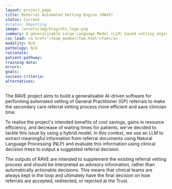 ```yaml
---
layout: project_page
title: Referral Automated Vetting Engine (RAVE)
status: Current
#status: Reporting
image: /assets/img/blog/nhs_logo.png
summary: A generalisable Large Language Model (LLM) based vetting engine for analysis and management of patient referrals
csc-lead: <a href="/team_member/Tom.html">Tom</a>
modality: N/A
pathology: N/A
rationale:
patient-pathway: 
training-data: 
errors: 
goals: 
success-criteria: 
alternatives: 
---
```


The RAVE project aims to build a generalisable AI-driven software for performing automated vetting of General Practitioner (GP) referrals to make the secondary care referral vetting process more efficient and save clinician time.

To realise the project's intended benefits of cost savings, gains in resource efficiency, and decrease of waiting times for patients, we've decided to tackle this issue by using a hybrid model. In this context, we use an LLM to extract meaningful information from referral documents using Natural Language Processing (NLP) and evaluate this information using clinical decision trees to output a suggested referral decision.

The outputs of RAVE are intended to supplement the existing referral vetting process and should be interpreted as advisory information, rather than automatically actionable decisions. This means that clinical teams are always kept in the loop and ultimately have the final decision on how referrals are accepted, redirected, or rejected at the Trust.